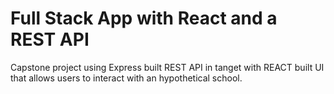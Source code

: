 # Full Stack App with React and a REST API
 Capstone project using Express built REST API in tanget with REACT built UI that allows users to interact with an hypothetical school.
